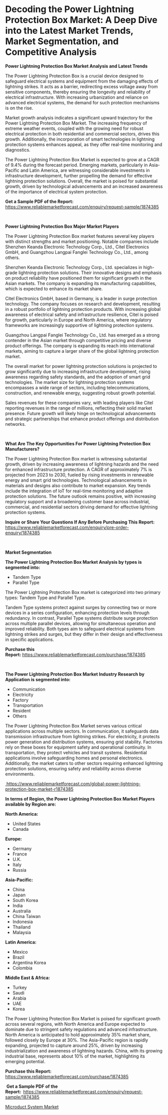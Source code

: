 <p><h1>Decoding the Power Lightning Protection Box Market: A Deep Dive into the Latest Market Trends, Market Segmentation, and Competitive Analysis</h1></p><p><strong>Power Lightning Protection Box Market Analysis and Latest Trends</strong></p>
<p><p>The Power Lightning Protection Box is a crucial device designed to safeguard electrical systems and equipment from the damaging effects of lightning strikes. It acts as a barrier, redirecting excess voltage away from sensitive components, thereby ensuring the longevity and reliability of electrical infrastructure. With increasing urbanization and reliance on advanced electrical systems, the demand for such protection mechanisms is on the rise.</p><p>Market growth analysis indicates a significant upward trajectory for the Power Lightning Protection Box Market. The increasing frequency of extreme weather events, coupled with the growing need for robust electrical protection in both residential and commercial sectors, drives this growth. Additionally, the incorporation of smart technologies in lightning protection systems enhances appeal, as they offer real-time monitoring and diagnostics.</p><p>The Power Lightning Protection Box Market is expected to grow at a CAGR of 9.4% during the forecast period. Emerging markets, particularly in Asia-Pacific and Latin America, are witnessing considerable investments in infrastructure development, further propelling the demand for effective lightning protection solutions. Overall, the market is poised for substantial growth, driven by technological advancements and an increased awareness of the importance of electrical system protection.</p></p>
<p><strong>Get a Sample PDF of the Report:&nbsp;</strong> <a href="https://www.reliablemarketforecast.com/enquiry/request-sample/1874385?utm_campaign=2280&utm_medium=2&utm_source=Github&utm_content=ia&utm_term=14022025&utm_id=power-lightning-protection-box">https://www.reliablemarketforecast.com/enquiry/request-sample/1874385</a></p>
<p>&nbsp;</p>
<p><strong>Power Lightning Protection Box Major Market Players</strong></p>
<p><p>The Power Lightning Protection Box market features several key players with distinct strengths and market positioning. Notable companies include Shenzhen Keanda Electronic Technology Corp., Ltd., Citel Electronics GmbH, and Guangzhou Langpai Fanglei Technology Co., Ltd., among others.</p><p>Shenzhen Keanda Electronic Technology Corp., Ltd. specializes in high-grade lightning protection solutions. Their innovative designs and emphasis on product reliability have positioned them for significant growth in the Asian markets. The company is expanding its manufacturing capabilities, which is expected to enhance its market share.</p><p>Citel Electronics GmbH, based in Germany, is a leader in surge protection technology. The company focuses on research and development, resulting in a robust portfolio of lightning protection products. With increasing global awareness of electrical safety and infrastructure resilience, Citel is poised for growth, particularly in Europe and North America, where regulatory frameworks are increasingly supportive of lightning protection systems.</p><p>Guangzhou Langpai Fanglei Technology Co., Ltd. has emerged as a strong contender in the Asian market through competitive pricing and diverse product offerings. The company is expanding its reach into international markets, aiming to capture a larger share of the global lightning protection market.</p><p>The overall market for power lightning protection solutions is projected to grow significantly due to increasing infrastructure development, rising awareness regarding safety standards, and the adoption of smart grid technologies. The market size for lightning protection systems encompasses a wide range of sectors, including telecommunications, construction, and renewable energy, suggesting robust growth potential.</p><p>Sales revenues for these companies vary, with leading players like Citel reporting revenues in the range of millions, reflecting their solid market presence. Future growth will likely hinge on technological advancements and strategic partnerships that enhance product offerings and distribution networks.</p></p>
<p>&nbsp;</p>
<p><strong>What Are The Key Opportunities For Power Lightning Protection Box Manufacturers?</strong></p>
<p><p>The Power Lightning Protection Box market is witnessing substantial growth, driven by increasing awareness of lightning hazards and the need for enhanced infrastructure protection. A CAGR of approximately 7% is projected from 2023 to 2030, fueled by rising investments in renewable energy and smart grid technologies. Technological advancements in materials and designs also contribute to market expansion. Key trends include the integration of IoT for real-time monitoring and adaptive protection solutions. The future outlook remains positive, with increasing regulatory support and a broadening customer base across industrial, commercial, and residential sectors driving demand for effective lightning protection systems.</p></p>
<p><strong>Inquire or Share Your Questions If Any Before Purchasing This Report:</strong> <a href="https://www.reliablemarketforecast.com/enquiry/pre-order-enquiry/1874385?utm_campaign=2280&utm_medium=2&utm_source=Github&utm_content=ia&utm_term=14022025&utm_id=power-lightning-protection-box">https://www.reliablemarketforecast.com/enquiry/pre-order-enquiry/1874385</a></p>
<p>&nbsp;</p>
<p><strong>Market Segmentation</strong></p>
<p><strong>The Power Lightning Protection Box Market Analysis by types is segmented into:</strong></p>
<p><ul><li>Tandem Type</li><li>Parallel Type</li></ul></p>
<p><p>The Power Lightning Protection Box market is categorized into two primary types: Tandem Type and Parallel Type. </p><p>Tandem Type systems protect against surges by connecting two or more devices in a series configuration, enhancing protection levels through redundancy. In contrast, Parallel Type systems distribute surge protection across multiple parallel devices, allowing for simultaneous operation and improved reliability. Both types aim to safeguard electrical systems from lightning strikes and surges, but they differ in their design and effectiveness in specific applications.</p></p>
<p><strong>Purchase this Report:&nbsp;</strong><a href="https://www.reliablemarketforecast.com/purchase/1874385?utm_campaign=2280&utm_medium=2&utm_source=Github&utm_content=ia&utm_term=14022025&utm_id=power-lightning-protection-box">https://www.reliablemarketforecast.com/purchase/1874385</a></p>
<p>&nbsp;</p>
<p><strong>The Power Lightning Protection Box Market Industry Research by Application is segmented into:</strong></p>
<p><ul><li>Communication</li><li>Electricity</li><li>Factory</li><li>Transportation</li><li>Resident</li><li>Others</li></ul></p>
<p><p>The Power Lightning Protection Box Market serves various critical applications across multiple sectors. In communication, it safeguards data transmission infrastructure from lightning strikes. For electricity, it protects power generation and distribution systems, ensuring grid stability. Factories rely on these boxes for equipment safety and operational continuity. In transportation, they protect vehicles and transit systems. Residential applications involve safeguarding homes and personal electronics. Additionally, the market caters to other sectors requiring enhanced lightning protection solutions, ensuring safety and reliability across diverse environments.</p></p>
<p><a href="https://www.reliablemarketforecast.com/global-power-lightning-protection-box-market-r1874385?utm_campaign=2280&utm_medium=2&utm_source=Github&utm_content=ia&utm_term=14022025&utm_id=power-lightning-protection-box">&nbsp;https://www.reliablemarketforecast.com/global-power-lightning-protection-box-market-r1874385</a></p>
<p><strong>In terms of Region, the Power Lightning Protection Box Market Players available by Region are:</strong></p>
<p>
    <p> <strong> North America: </strong>
        <ul>
            <li>United States</li>
            <li>Canada</li>
        </ul>
        </p> 
    <p> <strong> Europe: </strong>
        <ul>
            <li>Germany</li>
            <li>France</li>
            <li>U.K.</li>
            <li>Italy</li>
            <li>Russia</li>
        </ul>
        </p> 
    <p> <strong> Asia-Pacific: </strong>
        <ul>
            <li>China</li>
            <li>Japan</li>
            <li>South Korea</li>
            <li>India</li>
            <li>Australia</li>
            <li>China Taiwan</li>
            <li>Indonesia</li>
            <li>Thailand</li>
            <li>Malaysia</li>
        </ul>
        </p> 
    <p> <strong> Latin America: </strong>
        <ul>
            <li>Mexico</li>
            <li>Brazil</li>
            <li>Argentina Korea</li>
            <li>Colombia</li>
        </ul>
        </p> 
    <p> <strong> Middle East & Africa: </strong>
        <ul>
            <li>Turkey</li>
            <li>Saudi</li>
            <li>Arabia</li>
            <li>UAE</li>
            <li>Korea</li>
        </ul>
    </p>
    </p>
<p><p>The Power Lightning Protection Box Market is poised for significant growth across several regions, with North America and Europe expected to dominate due to stringent safety regulations and advanced infrastructure. North America is anticipated to hold approximately 35% market share, followed closely by Europe at 30%. The Asia-Pacific region is rapidly expanding, projected to capture around 25%, driven by increasing industrialization and awareness of lightning hazards. China, with its growing industrial base, represents about 10% of the market, highlighting its emerging potential.</p></p>
<p><strong>Purchase this Report: </strong><a href="https://www.reliablemarketforecast.com/purchase/1874385?utm_campaign=2280&utm_medium=2&utm_source=Github&utm_content=ia&utm_term=14022025&utm_id=power-lightning-protection-box">https://www.reliablemarketforecast.com/purchase/1874385</a></p>
<p>&nbsp;<strong>Get a Sample PDF of the Report:&nbsp;&nbsp;</strong><a href="https://www.reliablemarketforecast.com/enquiry/request-sample/1874385?utm_campaign=2280&utm_medium=2&utm_source=Github&utm_content=ia&utm_term=14022025&utm_id=power-lightning-protection-box">https://www.reliablemarketforecast.com/enquiry/request-sample/1874385</a></p>
<p><strong></strong></p>
<p><p><a href="https://github.com/pearlinewhite4692/Market-Research-Report-List-1/blob/main/microduct-system-market.md?utm_campaign=2280&utm_medium=2&utm_source=Github&utm_content=ia&utm_term=14022025&utm_id=power-lightning-protection-box">Microduct System Market</a></p></p>